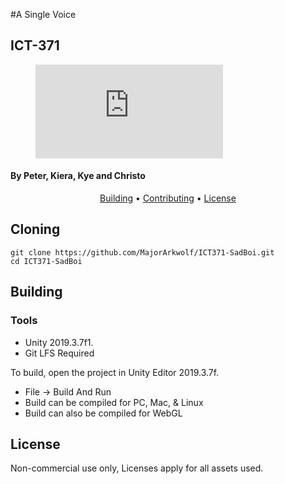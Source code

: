 
#A Single Voice
## ICT-371

<figure class="video_container">
  <iframe src="https://www.youtube.com/watch?v=IxS1lnAHDyE" frameborder="0" allowfullscreen="true"> </iframe>
</figure>

#### By Peter, Kiera, Kye and Christo
<p align="center">
  <a href="#building">Building</a> •
  <a href="#contributing">Contributing</a> •
  <a href="#license">License</a>
</p>



## Cloning
```
git clone https://github.com/MajorArkwolf/ICT371-SadBoi.git
cd ICT371-SadBoi
```

## Building
### Tools
* Unity 2019.3.7f1.
* Git LFS Required

To build, open the project in Unity Editor 2019.3.7f. 
* File -> Build And Run
* Build can be compiled for PC, Mac, & Linux
* Build can also be compiled for WebGL

## License
Non-commercial use only, Licenses apply for all assets used.
